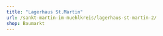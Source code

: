 ```yaml
---
title: "Lagerhaus St.Martin"
url: /sankt-martin-im-muehlkreis/lagerhaus-st-martin-2/
shop: Baumarkt
---
```

